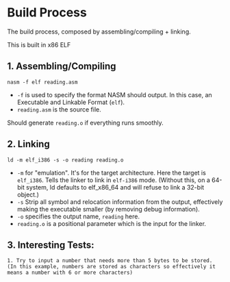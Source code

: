 # Build Process

The build process, composed by assembling/compiling + linking.

This is built in x86 ELF

## 1. Assembling/Compiling

`nasm -f elf reading.asm`

- `-f` is used to specify the format NASM should output. In this case, an Executable and Linkable Format (`elf`).
- `reading.asm` is the source file.

Should generate `reading.o` if everything runs smoothly.


## 2. Linking

`ld -m elf_i386 -s -o reading reading.o`

- `-m` for "emulation". It's for the target architecture. Here the target is `elf_i386`. Tells the linker to link in `elf-i386` mode. (Without this, on a 64-bit system, ld defaults to elf_x86_64 and will refuse to link a 32-bit object.)
- `-s` Strip all symbol and relocation information from the output, effectively making the executable smaller (by removing debug information).
- `-o` specifies the output name, `reading` here.
- `reading.o` is a positional parameter which is the input for the linker.

## 3. Interesting Tests:

    1. Try to input a number that needs more than 5 bytes to be stored. (In this example, numbers are stored as characters so effectively it means a number with 6 or more characters)
    